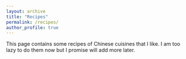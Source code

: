 ```yaml
---
layout: archive
title: "Recipes"
permalink: /recipes/
author_profile: true
---
```


This page contains some recipes of Chinese cuisines that I like. I am too lazy to do them now but I promise will add more later.